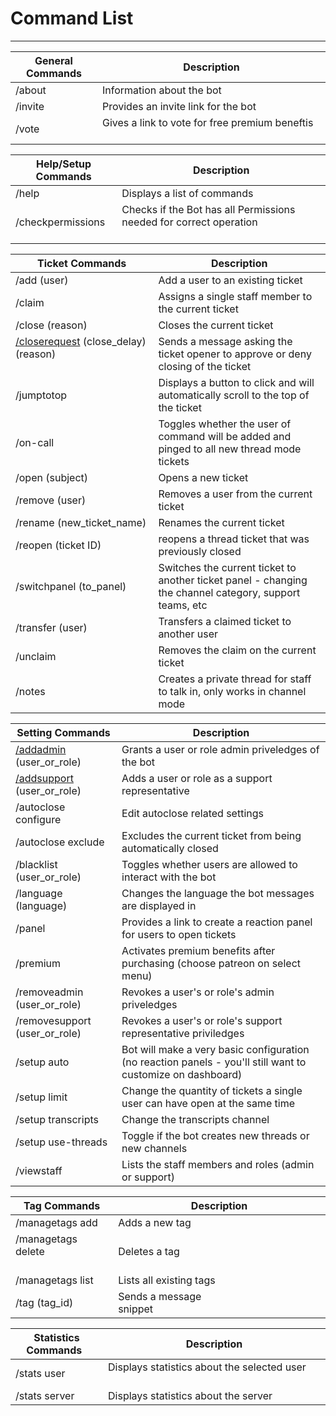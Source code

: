 # Command List
***

| General Commands | Description |  
| -- | -- |  
| /about | Information about the bot |
| /invite | Provides an invite link for the bot |
| /vote | Gives a link to vote for free premium beneftis &nbsp;&nbsp;&nbsp;&nbsp;&nbsp;&nbsp;&nbsp;&nbsp;&nbsp;&nbsp;&nbsp;&nbsp;&nbsp;&nbsp;&nbsp;&nbsp;&nbsp;&nbsp;&nbsp;&nbsp;&nbsp;&nbsp;&nbsp;&nbsp;&nbsp;&nbsp;&nbsp;&nbsp;&nbsp;&nbsp;&nbsp;&nbsp;&nbsp;&nbsp;&nbsp;&nbsp;&nbsp;&nbsp;&nbsp;&nbsp;|

|Help/Setup Commands| Description |
| -- | -- |
| /help | Displays a list of commands |
| /checkpermissions | Checks if the Bot has all Permissions needed for correct operation &nbsp;&nbsp;&nbsp;&nbsp;&nbsp;&nbsp;&nbsp;&nbsp;&nbsp;&nbsp;&nbsp;&nbsp;&nbsp;&nbsp;&nbsp;&nbsp;&nbsp;&nbsp;&nbsp;&nbsp;&nbsp;&nbsp;&nbsp;&nbsp;&nbsp;&nbsp;&nbsp;&nbsp;&nbsp;&nbsp;&nbsp;&nbsp;&nbsp;&nbsp;&nbsp;&nbsp;&nbsp;&nbsp;&nbsp;&nbsp;|

| Ticket Commands | Description |
| -- | -- |  
| /add (user) | Add a user to an existing ticket |
| /claim | Assigns a single staff member to the current ticket |
| /close (reason) | Closes the current ticket |
| [/closerequest](../features/close-requests.md) (close_delay) (reason) &nbsp;&nbsp;&nbsp;&nbsp;&nbsp;&nbsp;&nbsp;&nbsp;&nbsp;&nbsp;&nbsp;&nbsp;&nbsp;&nbsp;&nbsp;&nbsp;&nbsp;&nbsp;&nbsp;&nbsp;&nbsp;&nbsp;&nbsp;&nbsp;&nbsp;&nbsp;&nbsp;&nbsp;&nbsp;&nbsp;&nbsp;&nbsp;&nbsp;&nbsp; | Sends a message asking the ticket opener to approve or deny closing of the ticket |
| /jumptotop | Displays a button to click and will automatically scroll to the top of the ticket |
| /on-call | Toggles whether the user of command will be added and pinged to all new thread mode tickets |
| /open (subject) | Opens a new ticket |
| /remove (user) | Removes a user from the current ticket |
| /rename (new_ticket_name) | Renames the current ticket |
| /reopen (ticket ID) | reopens a thread ticket that was previously closed |
| /switchpanel (to_panel) | Switches the current ticket to another ticket panel - changing the channel category, support teams, etc |
| /transfer (user) | Transfers a claimed ticket to another user |
| /unclaim | Removes the claim on the current ticket |
| /notes | Creates a private thread for staff to talk in, only works in channel mode |

| Setting Commands | Description |
| -- | -- |  
| [/addadmin](./add-admin-support.md) (user_or_role) | Grants a user or role admin priveledges of the bot |
| [/addsupport](./add-admin-support.md) (user_or_role) | Adds a user or role as a support representative |
| /autoclose configure | Edit autoclose related settings |
| /autoclose exclude | Excludes the current ticket from being automatically closed |
| /blacklist (user_or_role) | Toggles whether users are allowed to interact with the bot |
| /language (language) | Changes the language the bot messages are displayed in |
| /panel | Provides a link to create a reaction panel for users to open tickets |
| /premium | Activates premium benefits after purchasing (choose patreon on select menu) |
| /removeadmin (user_or_role) | Revokes a user's or role's admin priveledges |
| /removesupport (user_or_role) | Revokes a user's or role's support representative priviledges |
| /setup auto | Bot will make a very basic configuration (no reaction panels - you'll still want to customize on dashboard) |
| /setup limit | Change the quantity of tickets a single user can have open at the same time |
| /setup transcripts | Change the transcripts channel |
| /setup use-threads | Toggle if the bot creates new threads or new channels |
| /viewstaff | Lists the staff members and roles (admin or support) |

| Tag Commands | Description |
| -- | -- |  
| /managetags add | Adds a new tag |
| /managetags delete &nbsp;&nbsp;&nbsp;&nbsp;&nbsp;&nbsp;&nbsp;&nbsp;&nbsp;&nbsp;&nbsp;&nbsp;&nbsp;&nbsp;&nbsp;&nbsp;&nbsp;&nbsp;&nbsp;&nbsp;&nbsp;&nbsp;&nbsp;&nbsp;| Deletes a tag |
| /managetags list | Lists all existing tags |
| /tag (tag_id) | Sends a message snippet&nbsp;&nbsp;&nbsp;&nbsp;&nbsp;&nbsp;&nbsp;&nbsp;&nbsp;&nbsp;&nbsp;&nbsp;&nbsp;&nbsp;&nbsp;&nbsp;&nbsp;&nbsp;&nbsp;&nbsp;&nbsp;&nbsp;&nbsp;&nbsp;&nbsp;&nbsp;&nbsp;&nbsp;&nbsp;&nbsp;&nbsp;&nbsp;&nbsp;&nbsp;&nbsp;&nbsp;&nbsp;&nbsp;&nbsp;&nbsp;&nbsp;&nbsp;&nbsp;&nbsp;&nbsp;&nbsp;&nbsp;&nbsp;&nbsp;&nbsp;&nbsp;&nbsp;&nbsp; |

| Statistics Commands &nbsp;| Description |
| -- | -- |  
| /stats user | Displays statistics about the selected user &nbsp;&nbsp;&nbsp;&nbsp;&nbsp;&nbsp;&nbsp;&nbsp;&nbsp;&nbsp;&nbsp;&nbsp;&nbsp;&nbsp;&nbsp;&nbsp;&nbsp;&nbsp;&nbsp;&nbsp;&nbsp;&nbsp;&nbsp;&nbsp;&nbsp;&nbsp;&nbsp;&nbsp;&nbsp;&nbsp;&nbsp;&nbsp;&nbsp;&nbsp;&nbsp;&nbsp;&nbsp;&nbsp;&nbsp;&nbsp;&nbsp;&nbsp; |
| /stats server | Displays statistics about the server |
